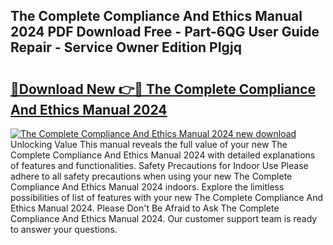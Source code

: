 ## The Complete Compliance And Ethics Manual 2024 PDF Download Free - Part-6QG User Guide Repair - Service Owner Edition PIgjq

# <h2><a href="http://bc382.oget.top/?id=The+Complete+Compliance+And+Ethics+Manual+2024">🔗Download New 👉🔴 The Complete Compliance And Ethics Manual 2024</a></h2>

[![The Complete Compliance And Ethics Manual 2024 new download](https://i.imgur.com/5g1atiW.png)](http://bc382.oget.top/?id=The+Complete+Compliance+And+Ethics+Manual+2024)
Unlocking Value This manual reveals the full value of your new The Complete Compliance And Ethics Manual 2024 with detailed explanations of features and functionalities. Safety Precautions for Indoor Use Please adhere to all safety precautions when using your new The Complete Compliance And Ethics Manual 2024 indoors. Explore the limitless possibilities of list of features with your new The Complete Compliance And Ethics Manual 2024. Please Don't Be Afraid to Ask The Complete Compliance And Ethics Manual 2024. Our customer support team is ready to answer your questions.
